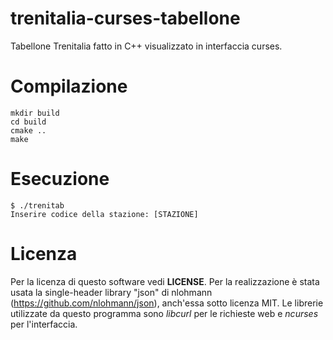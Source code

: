 # trenitalia-curses-tabellone
Tabellone Trenitalia fatto in C++ visualizzato in interfaccia curses.

# Compilazione
    mkdir build
    cd build
    cmake ..
    make

# Esecuzione
    $ ./trenitab
    Inserire codice della stazione: [STAZIONE]

# Licenza
Per la licenza di questo software vedi **LICENSE**.
Per la realizzazione è stata usata la single-header library "json" di nlohmann (https://github.com/nlohmann/json), anch'essa sotto licenza MIT.
Le librerie utilizzate da questo programma sono *libcurl* per le richieste web e *ncurses* per l'interfaccia.
